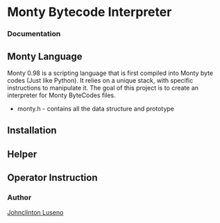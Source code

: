 # Monty Bytecode Interpreter

### Documentation

## Monty Language
Monty 0.98 is a scripting language that is first compiled into Monty byte codes (Just like Python). It relies on a unique stack, with specific instructions to manipulate it. The goal of this project is to create an interpreter for Monty ByteCodes files.

- monty.h - contains all the data structure and prototype
## Installation

## Helper

## Operator Instruction

### Author
[Johnclinton Luseno](https://github.com/clintmadeit)

